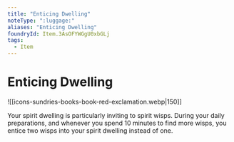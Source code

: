 ```yaml
---
title: "Enticing Dwelling"
noteType: ":luggage:"
aliases: "Enticing Dwelling"
foundryId: Item.3AsOFYWGgU0xbGLj
tags:
  - Item
---
```


# Enticing Dwelling
![[icons-sundries-books-book-red-exclamation.webp|150]]

Your spirit dwelling is particularly inviting to spirit wisps. During your daily preparations, and whenever you spend 10 minutes to find more wisps, you entice two wisps into your spirit dwelling instead of one.
